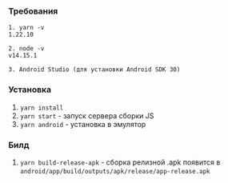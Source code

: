### Требования
```
1. yarn -v 
1.22.10

2. node -v
v14.15.1

3. Android Studio (для установки Android SDK 30)
```


### Установка
1. ``yarn install``
2. ``yarn start`` - запуск сервера сборки JS
3. ``yarn android`` - установка в эмулятор

### Билд
1. ``yarn build-release-apk`` - сборка релизной .apk появится в ``android/app/build/outputs/apk/release/app-release.apk``
